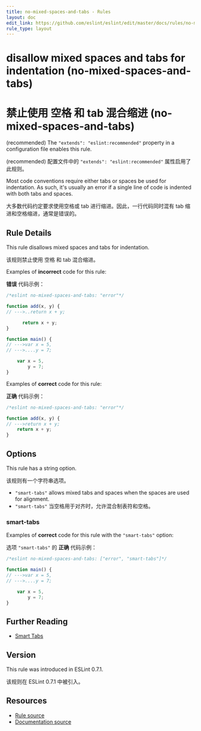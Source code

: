 ```yaml
---
title: no-mixed-spaces-and-tabs - Rules
layout: doc
edit_link: https://github.com/eslint/eslint/edit/master/docs/rules/no-mixed-spaces-and-tabs.md
rule_type: layout
---
```

<!-- Note: No pull requests accepted for this file. See README.md in the root directory for details. -->

# disallow mixed spaces and tabs for indentation (no-mixed-spaces-and-tabs)

# 禁止使用 空格 和 tab 混合缩进 (no-mixed-spaces-and-tabs)

(recommended) The `"extends": "eslint:recommended"` property in a configuration file enables this rule.

(recommended) 配置文件中的 `"extends": "eslint:recommended"` 属性启用了此规则。

Most code conventions require either tabs or spaces be used for indentation. As such, it's usually an error if a single line of code is indented with both tabs and spaces.

大多数代码约定要求使用空格或 tab 进行缩进。因此，一行代码同时混有 tab 缩进和空格缩进，通常是错误的。

## Rule Details

This rule disallows mixed spaces and tabs for indentation.

该规则禁止使用 空格 和 tab 混合缩进。

Examples of **incorrect** code for this rule:

**错误** 代码示例：

```js
/*eslint no-mixed-spaces-and-tabs: "error"*/

function add(x, y) {
// --->..return x + y;

      return x + y;
}

function main() {
// --->var x = 5,
// --->....y = 7;

    var x = 5,
        y = 7;
}
```

Examples of **correct** code for this rule:

**正确** 代码示例：

```js
/*eslint no-mixed-spaces-and-tabs: "error"*/

function add(x, y) {
// --->return x + y;
    return x + y;
}
```

## Options

This rule has a string option.

该规则有一个字符串选项。

* `"smart-tabs"` allows mixed tabs and spaces when the spaces are used for alignment.
* `"smart-tabs"` 当空格用于对齐时，允许混合制表符和空格。

### smart-tabs

Examples of **correct** code for this rule with the `"smart-tabs"` option:

选项 `"smart-tabs"` 的 **正确** 代码示例：

```js
/*eslint no-mixed-spaces-and-tabs: ["error", "smart-tabs"]*/

function main() {
// --->var x = 5,
// --->....y = 7;

    var x = 5,
        y = 7;
}
```


## Further Reading

* [Smart Tabs](https://www.emacswiki.org/emacs/SmartTabs)

## Version

This rule was introduced in ESLint 0.7.1.

该规则在 ESLint 0.7.1 中被引入。

## Resources

* [Rule source](https://github.com/eslint/eslint/tree/master/lib/rules/no-mixed-spaces-and-tabs.js)
* [Documentation source](https://github.com/eslint/eslint/tree/master/docs/rules/no-mixed-spaces-and-tabs.md)
